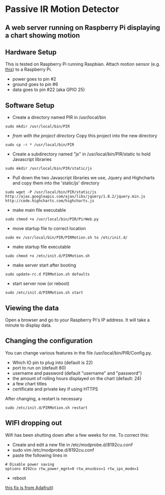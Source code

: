 # Passive IR Motion Detector

## A web server running on Raspberry Pi displaying a chart showing motion

## Hardware Setup
This is tested on Raspberry Pi running Raspbian.
Attach motion sensor (e.g. [this](http://www.adafruit.com/products/189)) to a Raspberry Pi.

 * power goes to pin #2
 * ground goes to pin #6
 * data goes to pin #22 (aka GPIO 25)

## Software Setup

 * Create a directory named PIR in /usr/local/bin
```
sudo mkdir /usr/local/bin/PIR
```
 * _from with the project directory_ Copy this project into the new directory 
```
sudo cp -r * /usr/local/bin/PIR
```
* Create a subdirectory named "js" in /usr/local/bin/PIR/static to hold Javascript libraries
```
sudo mkdir /usr/local/bin/PIR/static/js
```
* Pull down the two Javascript libraries we use, Jquery and Highcharts and copy them into the 'static/js' directory
```
sudo wget -P /usr/local/bin/PIR/static/js http://ajax.googleapis.com/ajax/libs/jquery/1.8.2/jquery.min.js http://code.highcharts.com/highcharts.js
```
 * make main file executable
```
sudo chmod +x /usr/local/bin/PIR/PirWeb.py
```
 * move startup file to correct location
```
sudo mv /usr/local/bin/PIR/PIRMotion.sh to /etc/init.d/
```
 * make startup file executable
```
sudo chmod +x /etc/init.d/PIRMotion.sh
```
 * make server start after booting
```
sudo update-rc.d PIRMotion.sh defaults
```
 * start server now (or reboot)
```
sudo /etc/init.d/PIRMotion.sh start
```

## Viewing the data
Open a browser and go to your Raspberry Pi's IP address.  It will take a minute to display data.

## Changing the configuration
You can change various features in the file /usr/local/bin/PIR/Config.py.


 * Which IO pin to plug into (default is 22)
 * port to run on (default 80)
 * username and password (default "username" and "password")
 * the amount of rolling hours displayed on the chart (default: 24)
 * a few chart titles
 * certificate and private key if using HTTPS
 
 After changing, a restart is necessary
```
sudo /etc/init.d/PIRMotion.sh restart
```

## WIFI dropping out
Wifi has been shutting down after a few weeks for me.  To correct this:
 * Create and edit a new file in /etc/modprobe.d/8192cu.conf
 * sudo vim /etc/modprobe.d/8192cu.conf
 * paste the following lines in
```
# Disable power saving
options 8192cu rtw_power_mgnt=0 rtw_enusbss=1 rtw_ips_mode=1
```
 * reboot
 
[this fix is from Adafruit](https://learn.adafruit.com/adafruits-raspberry-pi-lesson-3-network-setup/test-and-configure#fixing-wifi-dropout-issues))
